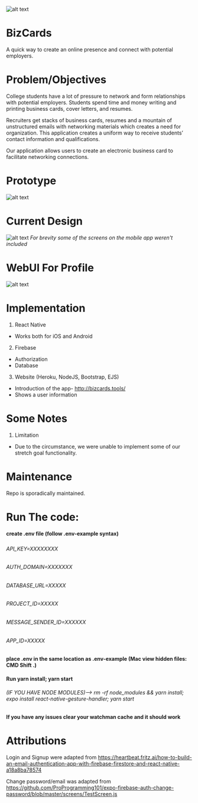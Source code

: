![alt text](https://github.com/tfiedler14/BizCards/blob/master/assets/logo1.png "Bizcards")

# BizCards
A quick way to create an online presence and connect with potential employers. 

# Problem/Objectives
College students have a lot of pressure to network and form relationships with potential employers. Students spend time and money writing and printing business cards, cover letters, and resumes. 

Recruiters get stacks of business cards, resumes and a mountain of unstructured emails with networking materials which creates a need for organization. This application creates a uniform way to receive students’ contact information and qualifications. 

Our application allows users to create an electronic business card to facilitate networking connections. 

# Prototype 
![alt text](https://github.com/tfiedler14/BizCards/blob/master/assets/finDesign.png "prototype")

# Current Design 
![alt text](https://github.com/tfiedler14/BizCards/blob/master/assets/curDesign.png "prototype")
*For brevity some of the screens on the mobile app weren't included*
# WebUI For Profile
![alt text](https://github.com/tfiedler14/BizCards/blob/master/assets/WebGUI.png "prototype")

# Implementation
1. React Native
  - Works both for iOS and Android 
  
2. Firebase
  - Authorization
  - Database
  
3. Website (Heroku, NodeJS, Bootstrap, EJS)
  - Introduction of the app- http://bizcards.tools/
  - Shows a user information


# Some Notes
1. Limitation
  - Due to the  circumstance, we were unable to implement some of our stretch goal functionality.

# Maintenance 
Repo is sporadically maintained.

# Run The code:
#### create .env file (follow .env-example syntax)
#####
###### API_KEY=XXXXXXXX
###### AUTH_DOMAIN=XXXXXXX
###### DATABASE_URL=XXXXX
###### PROJECT_ID=XXXXX
###### MESSAGE_SENDER_ID=XXXXXX
###### APP_ID=XXXXX
#####
#### place .env in the same location as .env-example (Mac view hidden files: CMD Shift .)
#### Run yarn install; yarn start
###### (IF YOU HAVE NODE MODULES)--> rm -rf node_modules && yarn install; expo install react-native-gesture-handler; yarn start
#### If you have any issues clear your watchman cache and it should work 

# Attributions
Login and Signup were adapted from https://heartbeat.fritz.ai/how-to-build-an-email-authentication-app-with-firebase-firestore-and-react-native-a18a8ba78574 

Change password/email was adapted from https://github.com/ProProgramming101/expo-firebase-auth-change-password/blob/master/screens/TestScreen.js 

